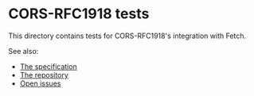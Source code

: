 # CORS-RFC1918 tests

This directory contains tests for CORS-RFC1918's integration with Fetch.

See also:

* [The specification](https://wicg.github.io/cors-rfc1918/)
* [The repository](https://github.com/WICG/cors-rfc1918/)
* [Open issues](https://github.com/WICG/cors-rfc1918/issues/)
